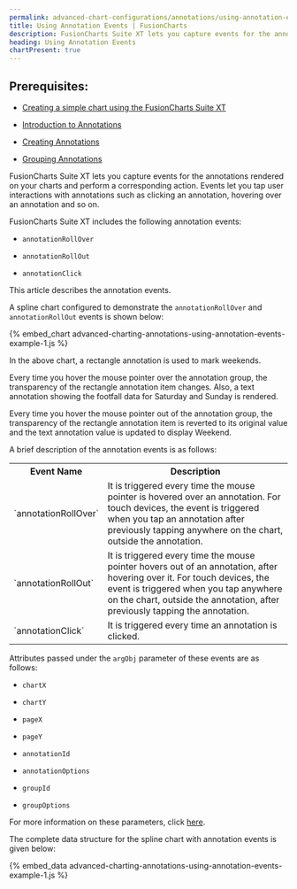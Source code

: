 ```yaml
---
permalink: advanced-chart-configurations/annotations/using-annotation-events.html
title: Using Annotation Events | FusionCharts
description: FusionCharts Suite XT lets you capture events for the annotations rendered on your charts and perform a corresponding action.
heading: Using Annotation Events
chartPresent: true
---
```


## Prerequisites:

* [Creating a simple chart using the FusionCharts Suite XT](/getting-started/building-your-first-chart)

* [Introduction to Annotations](/advanced-charting/annotations/introduction)

* [Creating Annotations](/advanced-charting/annotations/creating-annotations/introduction)

* [Grouping Annotations](/advanced-charting/annotations/grouping-annotations)

FusionCharts Suite XT lets you capture events for the annotations rendered on your charts and perform a corresponding action. Events let you tap user interactions with annotations such as clicking an annotation, hovering over an annotation and so on.

FusionCharts Suite XT includes the following annotation events:

* `annotationRollOver`

* `annotationRollOut`

* `annotationClick`

This article describes the annotation events.

A spline chart configured to demonstrate the `annotationRollOver` and `annotationRollOut` events is shown below:

{% embed_chart advanced-charting-annotations-using-annotation-events-example-1.js %}



In the above chart, a rectangle annotation is used to mark weekends.

Every time you hover the mouse pointer over the annotation group, the transparency of the rectangle annotation item changes. Also, a text annotation showing the footfall data for Saturday and Sunday is rendered.

Every time you hover the mouse pointer out of the annotation group, the transparency of the rectangle annotation item is reverted to its original value and the text annotation value is updated to display Weekend.

A brief description of the annotation events is as follows:

<table>
  <tr>
    <th>Event Name</th>
    <th>Description</th>
  </tr>
  <tr>
    <td>`annotationRollOver`
</td>
    <td>It is triggered every time the mouse pointer is hovered over an annotation. For touch devices, the event is triggered when you tap an annotation after previously tapping anywhere on the chart, outside the annotation.</td>
  </tr>
  <tr>
    <td>`annotationRollOut`</td>
    <td>It is triggered every time the mouse pointer hovers out of an annotation, after hovering over it. For touch devices, the event is triggered when you tap anywhere on the chart, outside the annotation, after previously tapping the annotation.</td>
  </tr>
  <tr>
    <td>`annotationClick`</td>
    <td>It is triggered every time an annotation is clicked. </td>
  </tr>
</table>


Attributes passed under the `argObj` parameter of these events are as follows:

* `chartX`

* `chartY`

* `pageX`

* `pageY`

* `annotationId`

* `annotationOptions`

* `groupId`

* `groupOptions`

For more information on these parameters, click [here](/api/fusioncharts/namespaces/annotations#events).

The complete data structure for the spline chart with annotation events is given below:

{% embed_data advanced-charting-annotations-using-annotation-events-example-1.js %}
